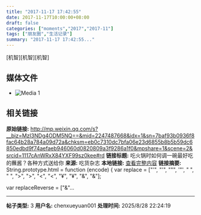 ```yaml
---
title: "2017-11-17 17:42:55"
date: 2017-11-17T10:00:00+08:00
draft: false
categories: ["moments","2017","2017-11"]
tags: ["朋友圈","生活记录"]
summary: "2017-11-17 17:42:55..."
---
```


[机智][机智][机智]

## 媒体文件

- ![Media 1](/Moments/photos/2017-11-17/201711171742550.jpg)

## 相关链接

**原始链接:** http://mp.weixin.qq.com/s?__biz=MzI3NDg4ODM5NQ==&mid=2247487668&idx=1&sn=7baf93b0936f8fac64b28a784a09d72a&chksm=eb0c7310dc7bfa06e23d6855b8b5b59dc6850edbd9f74aefaeb946060d0820809a3f9286a1f0&mpshare=1&scene=2&srcid=1117cAnWRxX84YXF99sz0kee#rd
**链接标题:** 吃火锅时如何调一碗最好吃的蘸酱？各种方式送给你
**来源:** 吃货杂志
**本地链接:** [查看完整内容](/link_content/2017/11/2017-11-17/link_content/)
**链接摘要:** String.prototype.html = function (encode) {
  var replace = ["&#39;", "'", "&quot;", '"', "&nbsp;", " ", "&gt;", ">", "&lt;", "<", "&yen;", "¥", "&amp;", "&"];
 
 
 
 
 
  
  var replaceReverse = ["&"...

---

**帖子类型:** 3
**用户名:** chenxueyuan001
**处理时间:** 2025/8/28 22:24:19